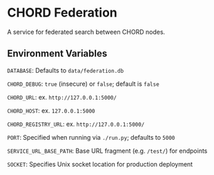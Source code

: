 # CHORD Federation

A service for federated search between CHORD nodes.

## Environment Variables

`DATABASE`: Defaults to `data/federation.db`

`CHORD_DEBUG`: `true` (insecure) or `false`; default is `false`

`CHORD_URL`: ex. `http://127.0.0.1:5000/`

`CHORD_HOST`: ex. `127.0.0.1:5000`

`CHORD_REGISTRY_URL`: ex. `http://127.0.0.1:5000/`

`PORT`: Specified when running via `./run.py`; defaults to `5000`

`SERVICE_URL_BASE_PATH`: Base URL fragment (e.g. `/test/`) for endpoints

`SOCKET`: Specifies Unix socket location for production deployment

